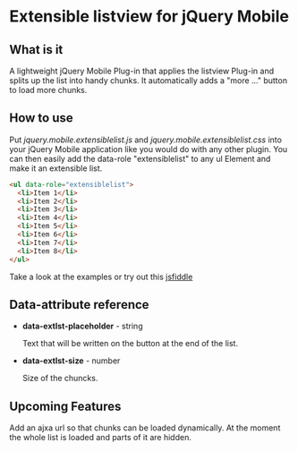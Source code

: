 Extensible listview for jQuery Mobile
======================================
What is it
----------
A lightweight jQuery Mobile Plug-in that applies the listview Plug-in and splits up the list into handy chunks.
It automatically adds a "more ..." button to load more chunks.

How to use
----------
Put *jquery.mobile.extensiblelist.js* and *jquery.mobile.extensiblelist.css* into your jQuery Mobile application like
you would do with any other plugin.
You can then easily add the data-role "extensiblelist" to any ul Element and make it an extensible list.

```html
<ul data-role="extensiblelist">
  <li>Item 1</li>
  <li>Item 2</li>
  <li>Item 3</li>
  <li>Item 4</li>
  <li>Item 5</li>
  <li>Item 6</li>
  <li>Item 7</li>
  <li>Item 8</li>
</ul>
```

Take a look at the examples or try out this [jsfiddle](http://jsfiddle.net/TJ3NH/3/)

Data-attribute reference
------------------------
* **data-extlst-placeholder** - string

  Text that will be written on the button at the end of the list.
  
* **data-extlst-size** - number

  Size of the chuncks.

Upcoming Features
-----------------
Add an ajxa url so that chunks can be loaded dynamically. At the moment the whole list is loaded and parts of it are hidden.
